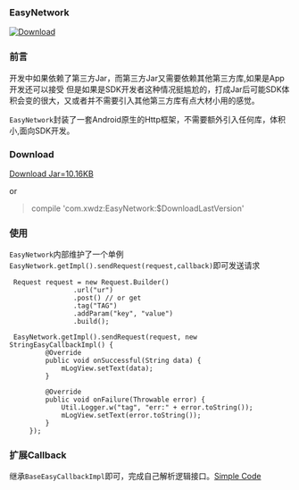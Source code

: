 ### EasyNetwork

[![Download](https://api.bintray.com/packages/quinnhuang/widget/EasyNetwork/images/download.svg)](https://bintray.com/quinnhuang/widget/EasyNetwork/_latestVersion)
 
 
### 前言
开发中如果依赖了第三方Jar，而第三方Jar又需要依赖其他第三方库,如果是App开发还可以接受
但是如果是SDK开发者这种情况挺尴尬的，打成Jar后可能SDK体积会变的很大，又或者并不需要引入其他第三方库有点大材小用的感觉。

`EasyNetwork`封装了一套Android原生的Http框架，不需要额外引入任何库，体积小,面向SDK开发。

### Download

[Download Jar=10.16KB](./jar/EasyNetwork-1.0.0-sources.jar)


or

> compile 'com.xwdz:EasyNetwork:$DownloadLastVersion'
 
### 使用

`EasyNetwork`内部维护了一个单例`EasyNetwork.getImpl().sendRequest(request,callback)`即可发送请求

```
 Request request = new Request.Builder()
                .url("ur")
                .post() // or get
                .tag("TAG")
                .addParam("key", "value")
                .build();
                
 EasyNetwork.getImpl().sendRequest(request, new StringEasyCallbackImpl() {
         @Override
         public void onSuccessful(String data) {
             mLogView.setText(data);
         }
 
         @Override
         public void onFailure(Throwable error) {
             Util.Logger.w("tag", "err:" + error.toString());
             mLogView.setText(error.toString());
         }
     });               
```

### 扩展Callback
继承`BaseEasyCallbackImpl`即可，完成自己解析逻辑接口。[Simple Code](https://github.com/xwdz/EasyNetwork/blob/master/mylibrary/src/main/java/com/xwdz/http/callback/FileEasyCallbackImpl.java)




